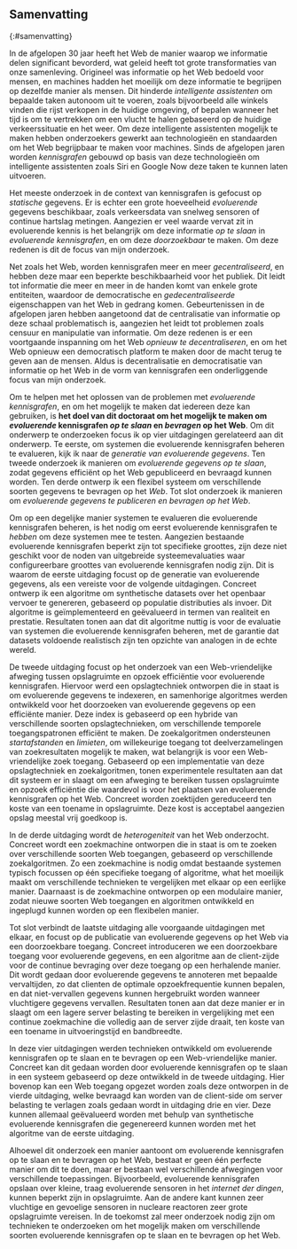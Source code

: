 ## Samenvatting
{:#samenvatting}

In de afgelopen 30 jaar heeft het Web de manier waarop we informatie delen significant bevorderd,
wat geleid heeft tot grote transformaties van onze samenleving.
Origineel was informatie op het Web bedoeld voor mensen,
en machines hadden het moeilijk om deze informatie te begrijpen op dezelfde manier als mensen.
Dit hinderde *intelligente assistenten* om bepaalde taken autonoom uit te voeren,
zoals bijvoorbeeld alle winkels vinden die rijst verkopen in de huidige omgeving,
of bepalen wanneer het tijd is om te vertrekken om een vlucht te halen gebaseerd op de huidige verkeerssituatie en het weer.
Om deze intelligente assistenten mogelijk te maken hebben onderzoekers gewerkt aan technologieën en standaarden
om het Web begrijpbaar te maken voor machines.
Sinds de afgelopen jaren worden *kennisgrafen* gebouwd op basis van deze technologieën
om intelligente assistenten zoals Siri en Google Now deze taken te kunnen laten uitvoeren.

Het meeste onderzoek in de context van kennisgrafen is gefocust op *statische* gegevens.
Er is echter een grote hoeveelheid *evoluerende* gegevens beschikbaar,
zoals verkeersdata van snelweg sensoren of continue hartslag metingen.
Aangezien er veel waarde vervat zit in evoluerende kennis
is het belangrijk om deze informatie *op te slaan* in *evoluerende kennisgrafen*,
en om deze *doorzoekbaar* te maken.
Om deze redenen is dit de focus van mijn onderzoek.

Net zoals het Web, worden kennisgrafen meer en meer *gecentraliseerd*,
en hebben deze maar een beperkte beschikbaarheid voor het publiek.
Dit leidt tot informatie die meer en meer in de handen komt van enkele grote entiteiten,
waardoor de democratische en *gedecentraliseerde* eigenschappen van het Web in gedrang komen.
Gebeurtenissen in de afgelopen jaren hebben aangetoond dat de centralisatie van informatie op deze schaal problematisch is,
aangezien het leidt tot problemen zoals censuur en manipulatie van informatie.
Om deze redenen is er een voortgaande inspanning om het Web *opnieuw te decentraliseren*,
en om het Web opnieuw een democratisch platform te maken door de macht terug te geven aan de mensen.
Aldus is decentralisatie en democratisatie van informatie op het Web in de vorm van kennisgrafen een onderliggende focus van mijn onderzoek.

Om te helpen met het oplossen van de problemen met *evoluerende kennisgrafen*,
en om het mogelijk te maken dat iedereen deze kan gebruiken,
is **het doel van dit doctoraat om het mogelijk te maken om *evoluerende* kennisgrafen *op te slaan* en *bevragen* op het Web**.
Om dit onderwerp te onderzoeken focus ik op vier uitdagingen gerelateerd aan dit onderwerp.
Te eerste, om systemen die evoluerende kennisgrafen beheren te evalueren,
kijk ik naar de *generatie van evoluerende gegevens*.
Ten tweede onderzoek ik manieren om *evoluerende gegevens op te slaan*,
zodat gegevens efficiënt op het Web gepubliceerd en bevraagd kunnen worden.
Ten derde ontwerp ik een flexibel systeem om verschillende soorten gegevens te bevragen op het *Web*.
Tot slot onderzoek ik manieren om *evoluerende gegevens te publiceren en bevragen op het Web*.

Om op een degelijke manier systemen te evalueren die evoluerende kennisgrafen beheren,
is het nodig om eerst evoluerende kennisgrafen te *hebben* om deze systemen mee te testen.
Aangezien bestaande evoluerende kennisgrafen beperkt zijn tot specifieke groottes,
zijn deze niet geschikt voor de noden van uitgebreide systeemevaluaties
waar configureerbare groottes van evoluerende kennisgrafen nodig zijn.
Dit is waarom de eerste uitdaging focust op de generatie van evoluerende gegevens, als een vereiste voor de volgende uitdagingen.
Concreet ontwerp ik een algoritme om synthetische datasets over het openbaar vervoer te genereren,
gebaseerd op populatie distributies als invoer.
Dit algoritme is geïmplementeerd en geëvalueerd in termen van realiteit en prestatie.
Resultaten tonen aan dat dit algoritme nuttig is voor de evaluatie van systemen die evoluerende kennisgrafen beheren,
met de garantie dat datasets voldoende realistisch zijn ten opzichte van analogen in de echte wereld.

De tweede uitdaging focust op het onderzoek van een Web-vriendelijke afweging tussen opslagruimte en opzoek efficiëntie
voor evoluerende kennisgrafen.
Hiervoor werd een opslagtechniek ontworpen die in staat is om evoluerende gegevens te indexeren,
en samenhorige algoritmes werden ontwikkeld voor het doorzoeken van evoluerende gegevens op een efficiënte manier.
Deze index is gebaseerd op een hybride van verschillende soorten opslagtechnieken,
om verschillende temporele toegangspatronen efficiënt te maken.
De zoekalgoritmen ondersteunen *startafstanden* en *limieten*,
om willekeurige toegang tot deelverzamelingen van zoekresultaten mogelijk te maken,
wat belangrijk is voor een Web-vriendelijke zoek toegang.
Gebaseerd op een implementatie van deze opslagtechniek en zoekalgoritmen,
tonen experimentele resultaten aan dat dit systeem er in slaagt om een afweging te bereiken tussen opslagruimte en opzoek efficiëntie
die waardevol is voor het plaatsen van evoluerende kennisgrafen op het Web.
Concreet worden zoektijden gereduceerd ten koste van een toename in opslagruimte.
Deze kost is acceptabel aangezien opslag meestal vrij goedkoop is.

In de derde uitdaging wordt de *heterogeniteit* van het Web onderzocht.
Concreet wordt een zoekmachine ontworpen die in staat is om te zoeken over verschillende soorten Web toegangen,
gebaseerd op verschillende zoekalgoritmen.
Zo een zoekmachine is nodig omdat bestaande systemen typisch focussen op één specifieke toegang of algoritme,
what het moeilijk maakt om verschillende technieken te vergelijken met elkaar op een eerlijke manier.
Daarnaast is de zoekmachine ontworpen op een modulaire manier,
zodat nieuwe soorten Web toegangen en algoritmen ontwikkeld en ingeplugd kunnen worden op een flexibelen manier.

Tot slot verbindt de laatste uitdaging alle voorgaande uitdagingen met elkaar,
en focust op de publicatie van evoluerende gegevens op het Web via een doorzoekbare toegang.
Concreet introduceren we een doorzoekbare toegang voor evoluerende gegevens,
en een algoritme aan de client-zijde voor de continue bevraging over deze toegang op een herhalende manier.
Dit wordt gedaan door evoluerende gegevens te annoteren met bepaalde vervaltijden,
zo dat clienten de optimale opzoekfrequentie kunnen bepalen,
en dat niet-vervallen gegevens kunnen hergebruikt worden wanneer vluchtigere gegevens vervallen.
Resultaten tonen aan dat deze manier er in slaagt om een lagere server belasting te bereiken in vergelijking met een continue zoekmachine die volledig aan de server zijde draait,
ten koste van een toename in uitvoeringstijd en bandbreedte.

In deze vier uitdagingen werden technieken ontwikkeld om evoluerende kennisgrafen op te slaan en te bevragen
op een Web-vriendelijke manier.
Concreet kan dit gedaan worden door evoluerende kennisgrafen op te slaan in een systeem gebaseerd op deze ontwikkeld in de tweede uitdaging.
Hier bovenop kan een Web toegang opgezet worden zoals deze ontworpen in de vierde uitdaging,
welke bevraagd kan worden van de client-side om server belasting te verlagen zoals gedaan wordt in uitdaging drie en vier.
Deze kunnen allemaal geëvalueerd worden met behulp van synthetische evoluerende kennisgrafen
die gegenereerd kunnen worden met het algoritme van de eerste uitdaging.

Alhoewel dit onderzoek een manier aantoont om evoluerende kennisgrafen op te slaan en te bevragen op het Web,
bestaat er geen één perfecte manier om dit te doen,
maar er bestaan wel verschillende afwegingen voor verschillende toepassingen.
Bijvoorbeeld, evoluerende kennisgrafen opslaan over kleine, traag evoluerende sensoren in het *internet der dingen*,
kunnen beperkt zijn in opslagruimte.
Aan de andere kant kunnen zeer vluchtige en gevoelige sensoren in nucleare reactoren
zeer grote opslagruimte vereisen.
In de toekomst zal meer onderzoek nodig zijn om technieken te onderzoeken
om het mogelijk maken om verschillende soorten evoluerende kennisgrafen op te slaan en te bevragen op het Web.
